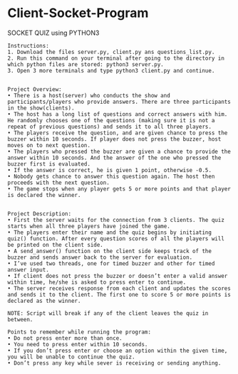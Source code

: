 # Client-Socket-Program
SOCKET QUIZ using PYTHON3


	Instructions:
    1. Download the files server.py, client.py ans questions_list.py. 
    2. Run this command on your terminal after going to the directory in which python files are stored: python3 server.py. 
    3. Open 3 more terminals and type python3 client.py and continue.


	Project Overview:
    • There is a host(server) who conducts the show and participants/players who provide answers. There are three participants in the show(clients).
    • The host has a long list of questions and correct answers with him. He randomly chooses one of the questions (making sure it is not a repeat of previous questions) and sends it to all three players.
    • The players receive the question, and are given chance to press the buzzer within 10 seconds. If player does not press the buzzer, host moves on to next question.
    • The players who pressed the buzzer are given a chance to provide the answer within 10 seconds. And the answer of the one who pressed the buzzer first is evaluated. 
    • If the answer is correct, he is given 1 point, otherwise -0.5. 
    • Nobody gets chance to answer this question again. The host then proceeds with the next question.
    • The game stops when any player gets 5 or more points and that player is declared the winner.


	Project Description:
    • First the server waits for the connection from 3 clients. The quiz starts when all three players have joined the game.
    • The players enter their name and the quiz begins by initiating quiz() function. After every question scores of all the players will be printed on the client side. 
    • A send_answer() function on the client side keeps track of the buzzer and sends answer back to the server for evaluation.
    • I’ve used two threads, one for timed buzzer and other for timed answer input.
    • If client does not press the buzzer or doesn’t enter a valid answer within time, he/she is asked to press enter to continue.
    • The server receives response from each client and updates the scores and sends it to the client. The first one to score 5 or more points is declared as the winner.

	NOTE: Script will break if any of the client leaves the quiz in between. 

	Points to remember while running the program:
    • Do not press enter more than once.
    • You need to press enter within 10 seconds. 
    • If you don’t press enter or choose an option within the given time, you will be unable to continue the quiz.
    • Don’t press any key while sever is receiving or sending anything.
      

		      
